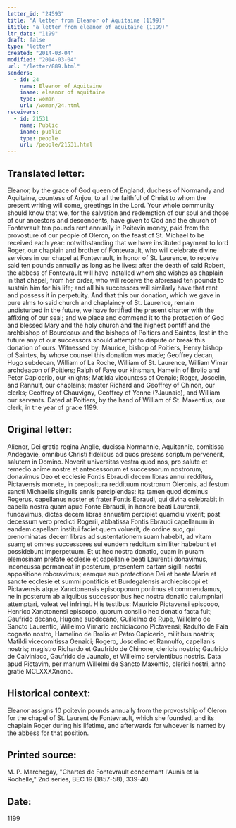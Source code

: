 ```yaml
---
letter_id: "24593"
title: "A letter from Eleanor of Aquitaine (1199)"
ititle: "a letter from eleanor of aquitaine (1199)"
ltr_date: "1199"
draft: false
type: "letter"
created: "2014-03-04"
modified: "2014-03-04"
url: "/letter/889.html"
senders:
  - id: 24
    name: Eleanor of Aquitaine
    iname: eleanor of aquitaine
    type: woman
    url: /woman/24.html
receivers:
  - id: 21531
    name: Public
    iname: public
    type: people
    url: /people/21531.html
---
```

<h2> Translated letter:</h2>Eleanor, by the grace of God queen of England, duchess of Normandy and Aquitaine, countess of Anjou, to all the faithful of Christ to whom the present writing will come, greetings in the Lord.
Your whole community should know that we, for the salvation and redemption of our soul and those of our ancestors and descendents, have given to God and the church of Fontevrault ten pounds rent annually in Poitevin money, paid from the provosture of our people of Oleron, on the feast of St. Michael to be received each year:  notwithstanding that we have instituted payment to lord Roger, our chaplain and brother of Fontevrault, who will celebrate divine services in our chapel at Fontevrault, in honor of St. Laurence, to receive said ten pounds annually as long as he lives:  after the death of said Robert, the abbess of Fontevrault will have installed whom she wishes as chaplain in that chapel, from her order, who will receive the aforesaid ten pounds to sustain him for his life; and all his successors will similarly have that rent and possess it in perpetuity.  And that this our donation, which we gave in pure alms to said church and chaplaincy of St. Laurence, remain undisturbed in the future, we have fortified the present charter with the affixing of our seal; and we place and commend it to the protection of God and blessed Mary and the holy church and the highest pontiff and the archbishop of Bourdeaux and the bishops of Poitiers and Saintes, lest in the future any of our successors should attempt to dispute or break this donation of ours.
Witnessed by:  Maurice, bishop of Poitiers, Henry bishop of Saintes, by whose counsel this donation was made; Geoffrey decan, Hugo subdecan, William of La Roche, William of St. Laurence, William Vimar archdeacon of Poitiers; Ralph of Faye our kinsman, Hamelin of Brolio and Peter Capicerio, our knights; Matilda vicountess of Oenaic; Roger, Joscelin, and Rannulf, our chaplains; master Richard and Geoffrey of Chinon, our clerks; Geoffrey of Chauvigny, Geoffrey of Yenne (?Jaunaio), and William our servants.
Dated at Poitiers, by the hand of William of St. Maxentius, our clerk, in the year of grace 1199.
<h2 class="mt-4"> Original letter:</h2>Alienor, Dei gratia regina Anglie, ducissa Normannie, Aquitannie, comitissa Andegavie, omnibus Christi fidelibus ad quos presens scriptum pervenerit, salutem in Domino.
Noverit universitas vestra quod nos, pro salute et remedio anime nostre et antecessorum et successorum nostrorum, donavimus Deo et ecclesie Fontis Ebraudi decem libras annui redditus, Pictavensis monete, in prepositura reddituum nostrorum Oleronis, ad festum sancti Michaelis singulis annis percipiendas:  ita tamen quod dominus Rogerus, capellanus noster et frater Fontis Ebraudi, qui divina celebrabit in capella nostra quam apud Fonte Ebraudi, in honore beati Laurentii, fundavimus, dictas decem libras annuatim percipiet quamdiu vixerit; post decessum vero predicti Rogerii, abbatissa Fontis Ebraudi capellanum in eandem capellam institui faciet quem voluerit, de ordine suo, qui prenominatas decem libras ad sustentationem suam habebit, ad vitam suam; et omnes successores sui eundem redditum similiter habebunt et possidebunt imperpetuum.  Et ut hec nostra donatio, quam in puram elemosinam prefate ecclesie et capellanie beati Laurentii donavimus, inconcussa permaneat in posterum, presentem cartam sigilli nostri appositione roboravimus; eamque sub protectione Dei et beate Marie et sancte ecclesie et summi pontificis et Burdegalensis archiepiscopi et Pictavensis atque Xanctonensis episcoporum ponimus et commendamus, ne in posterum ab aliquibus successoribus hec nostra donatio calumpniari attemptari, valeat vel infringi.
Hiis testibus:  Mauricio Pictavensi episcopo, Henrico Xanctonensi episcopo, quorum consilio hec donatio facta fuit; Gaufrido decano, Hugone subdecano, Guillelmo de Rupe, Willelmo de Sancto Laurentio, Willelmo Vimario archidiacono Pictavensi; Radulfo de Faia cognato nostro, Hamelino de Brolio et Petro Capicerio, militibus nostris; Matildi vicecomitissa Oenaici; Rogero, Joscelino et Rannulfo, capellanis nostris; magistro Richardo et Gaufrido de Chinone, clericis nostris; Gaufrido de Calviniaco, Gaufrido de Jaunaio, et Willelmo servientibus nostris.
Data apud Pictavim, per manum Willelmi de Sancto Maxentio, clerici nostri, anno gratie MCLXXXXnono.
<h2 class="mt-4"> Historical context:</h2>Eleanor assigns 10 poitevin pounds annually from the provostship of Oleron for the chapel of St. Laurent de Fontevrault, which she founded, and its chaplain Roger during his lifetime, and afterwards for whoever is named by the abbess for that position.
<h2 class="mt-4"> Printed source:</h2>M. P. Marchegay, "Chartes de Fontevrault concernant l'Aunis et la Rochelle," 2nd series, BEC 19 (1857-58), 339-40.
<h2 class="mt-4"> Date:</h2>1199